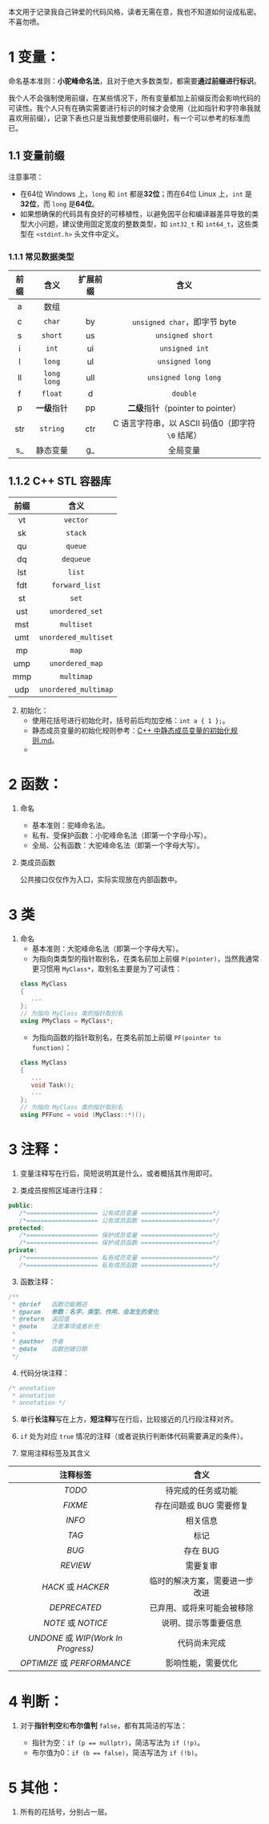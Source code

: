 本文用于记录我自己钟爱的代码风格，读者无需在意，我也不知道如何设成私密。不喜勿喷。

# 1 变量：

命名基本准则：**小驼峰命名法**，且对于绝大多数类型，都需要**通过前缀进行标识**。

我个人不会强制使用前缀，在某些情况下，所有变量都加上前缀反而会影响代码的可读性。我个人只有在确实需要进行标识的时候才会使用（比如指针和字符串我就喜欢用前缀），记录下表也只是当我想要使用前缀时，有一个可以参考的标准而已。

## 1.1 变量前缀

注意事项：

- 在64位 Windows 上，`long` 和 `int` 都是**32位**；而在64位 Linux 上，`int` 是**32位**，而 `long` 是**64位**。
- 如果想确保的代码具有良好的可移植性，以避免因平台和编译器差异导致的类型大小问题，建议使用固定宽度的整数类型，如 `int32_t` 和 `int64_t`，这些类型在 `<stdint.h>` 头文件中定义。

### 1.1.1 常见数据类型

| 前缀 | 含义 | 扩展前缀 | 含义 |
| :-: | :-: | :-: | :-: |
| a | 数组 |  |  |
| c | `char` | by | `unsigned char`，即字节 byte |
| s | `short` | us | `unsigned short` |
| i | `int` | ui | `unsigned int` |
| l | `long` | ul | `unsigned long` |
| ll | `long long` | ull | `unsigned long long` |
| f | `float` | d | `double` |
| p | **一级**指针 | pp | **二级**指针（pointer to pointer） |
| str | `string` | ctr | C 语言字符串，以 ASCII 码值0（即字符 `\0` 结尾） |
| s_ | 静态变量 | g_ | 全局变量 |

## 1.1.2 C++ STL 容器库

| 前缀 | 含义 |
| :-: | :-: |
| vt | `vector` |
| sk | `stack` |
| qu | `queue` |
| dq | `dequeue` |
| lst | `list` |
| fdt | `forward_list` |
| st | `set` |
| ust | `unordered_set` |
| mst | `multiset` |
| umt | `unordered_multiset` |
| mp | `map` |
| ump | `unordered_map` |
| mmp | `multimap` |
| udp | `unordered_multimap` |

2. 初始化：
   - 使用花括号进行初始化时，括号前后均加空格：`int a { 1 };`。
   - 静态成员变量的初始化规则参考：[C++ 中静态成员变量的初始化规则.md](https://github.com/SakuraMayAi/Tricks-of-Programming/blob/main/C%2B%2B/C%2B%2B%20%E4%B8%AD%E9%9D%99%E6%80%81%E6%88%90%E5%91%98%E5%8F%98%E9%87%8F%E7%9A%84%E5%88%9D%E5%A7%8B%E5%8C%96%E8%A7%84%E5%88%99.md)。
   - 

# 2 函数：

1. 命名
   - 基本准则：驼峰命名法。
   - 私有、受保护函数：小驼峰命名法（即第一个字母小写）。
   - 全局、公有函数：大驼峰命名法（即第一个字母大写）。

2. 类成员函数
   
   公共接口仅仅作为入口，实际实现放在内部函数中。

# 3 类

1. 命名
   - 基本准则：大驼峰命名法（即第一个字母大写）。
   - 为指向类类型的指针取别名，在类名前加上前缀 `P(pointer)`，当然我通常更习惯用 `MyClass*`，取别名主要是为了可读性：
   ```cpp
   class MyClass
   {
      ...
   };
   // 为指向 MyClass 类的指针取别名
   using PMyClass = MyClass*;
   ```
   - 为指向函数的指针取别名，在类名前加上前缀 `PF(pointer to function)`：
   ```cpp
   class MyClass
   {
      ...
      void Task();
      ...
   };
   // 为指向 MyClass 类的指针取别名
   using PFFunc = void (MyClass::*)();
   ```
   

# 3 注释：

1. 变量注释写在行后，简短说明其是什么，或者概括其作用即可。

2. 类成员按照区域进行注释：

```cpp
public:
   /*==================== 公有成员变量 ====================*/
   /*==================== 公有成员函数 ====================*/
protected:
   /*==================== 保护成员变量 ====================*/
   /*==================== 保护成员函数 ====================*/
private:
   /*==================== 私有成员变量 ====================*/
   /*==================== 私有成员函数 ====================*/
```
   
3. 函数注释：
```cpp
/**
 * @brief   函数功能概述
 * @param   参数：名字，类型、作用、会发生的变化
 * @return  返回值
 * @note    注意事项或者补充
 *
 * @author  作者
 * @date    函数创建日期
 */
```

4. 代码分块注释：
```cpp
/* annotation
 * annotation
 * annotation */
```

5. 单行**长注释**写在上方，**短注释**写在行后，比较接近的几行段注释对齐。

6. `if` 处为对应 `true` 情况的注释（或者说执行判断体代码需要满足的条件）。

7. 常用注释标签及其含义

| 注释标签 | 含义 |
| :-: | :-: |
| *TODO* | 待完成的任务或功能 |
| *FIXME* | 存在问题或 BUG 需要修复 |
| *INFO* | 相关信息 |
| *TAG* | 标记 |
| *BUG* | 存在 BUG |
| *REVIEW* | 需要复审 |
| *HACK* 或 *HACKER* | 临时的解决方案，需要进一步改进 |
| *DEPRECATED* | 已弃用、或将来可能会被移除 |
| *NOTE* 或 *NOTICE* | 说明、提示等重要信息 |
| *UNDONE* 或 *WIP(Work In Progress)* | 代码尚未完成 |
| *OPTIMIZE* 或 *PERFORMANCE* | 影响性能，需要优化 |

# 4 判断：

1. 对于**指针判空**和**布尔值判** `false`，都有其简洁的写法：
   
   - 指针为空：`if (p == nullptr)`，简洁写法为 `if (!p)`。
   - 布尔值为0：`if (b == false)`，简洁写法为 `if (!b)`。
  
# 5 其他：

1. 所有的花括号，分别占一层。
